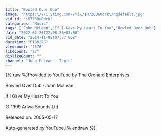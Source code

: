 ```yaml
---
title: "Bowled Over Dub"
image: "https:\/\/i.ytimg.com\/vi\/sM7Z6De0drk\/hqdefault.jpg"
vid_id: "sM7Z6De0drk"
categories: "Music"
tags: ["John McLean","If I Gave My Heart To You","Bowled Over Dub"]
date: "2022-02-26T22:08:20+03:00"
vid_date: "2014-11-08T07:37:06Z"
duration: "PT3M27S"
viewcount: "2176"
likeCount: "27"
dislikeCount: ""
channel: "John McLean - Topic"
---
```

{% raw %}Provided to YouTube by The Orchard Enterprises<br /><br />Bowled Over Dub · John McLean<br /><br />If I Gave My Heart To You<br /><br />℗ 1999 Ariwa Sounds Ltd<br /><br />Released on: 2005-05-17<br /><br />Auto-generated by YouTube.{% endraw %}
